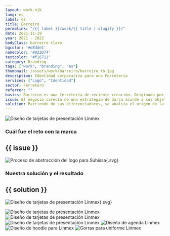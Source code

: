 ```yaml
---
layout: work.njk 
lang: es
label: es
title: Barreiro
permalink: "/{{ label }}/work/{{ title | slugify }}/"
date: 2021-11-19
year: 2021 - 2022
bodyClass: barreiro claro
bgcolor: '#d8dde1'
namecolor: '#022D74'
textcolor: '#f16711'
category: Branding
tags: ["work", "branding", "es"]
thumbnail: /assets/work/barreiro/barreiro_tb.jpg
description: Identidad corporativa para una Ferretería
services: ["Logo", "Identidad"]
sector: Ferretero
referrer: ""
basics: Barreiro es una ferretería de reciente creación. Originado por la familia cuyo apellido le da nombre al negocio, buscan brindar un servicio profesional en la venta de múltiples artículos para la construcción, el bricolaje y las necesidades del hogar, pero con el valor añadido del servicio a domicilio.
issue: El negocio carecía de una estrategia de marca acorde a sus objetivos comerciales, así como de una identidad sólida y memorable. Se inicia con un entendimiento de quien es el público objetivo, sus motivaciones para comprar en Barreiro por sobre otra ferretería de la zona, así como los beneficios y valores que la diferencian, que la hacen destacar.
solution: Partiendo de sus diferenciadores, se analiza el origen de la palabra «Ferretería», cuyo origen etimológico se traduce como «Casa de hierro». También se resaltan los principales artículos con los que se asocia a una ferretería, entre los que destaca la tuerca. Por último, se suma el concepto del envío a domicilio, de dirección, o representado gráficamente, una flecha.
---
```


![Diseño de tarjetas de presentación Linmex](/assets/work/barreiro/barreiro_moto_repartidor.jpg)

<div class="column__2">
    <div class="col__left">
        <h3>Cuál fue el reto con la marca</h3>
    </div>
    <div class="col__right">
        <h2>{{ issue }}</h2>
    </div>
</div>

![Proceso de abstracción del logo para Suhissa](/assets/work/barreiro/barreiro_logo_proceso.svg){.svg}

<div class="column__2 work__column__2">
    <div class="col__left">
        <h3>Nuestra solución y el resultado</h3>
    </div>
    <div class="col__right">
        <h2>{{ solution }}</h2>
    </div>
</div>

![Diseño de tarjetas de presentación Linmex](/assets/work/barreiro/barreiro_logo.svg){.svg}

![Diseño de tarjetas de presentación Linmex](/assets/work/barreiro/barreiro_bordado.jpg)
![Diseño de tarjetas de presentación Linmex](/assets/work/barreiro/barreiro_membrete_sobres.jpg)
![Diseño de tarjetas de presentación Linmex](/assets/work/barreiro/barreiro_tarjetas_sobres.jpg)
![Diseño de agenda Linmex](/assets/work/barreiro/barreiro_uniformes.jpg)
![Diseño de hoodie para Linmex](/assets/work/barreiro/barreiro_gorras.jpg)
![Gorras para uniforme Linmex](/assets/work/barreiro/barreiro_logo_fachada.jpg)